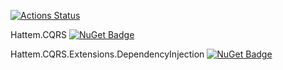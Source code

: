 [![Actions Status](https://github.com/l1pton17/Hattem.CQRS/workflows/tests/badge.svg)](https://github.com/l1pton17/Hattem.CQRS/actions)

Hattem.CQRS [![NuGet Badge](https://buildstats.info/nuget/Hattem.CQRS)](https://www.nuget.org/packages/Hattem.CQRS/)

Hattem.CQRS.Extensions.DependencyInjection [![NuGet Badge](https://buildstats.info/nuget/Hattem.CQRS.Extensions.DependencyInjection)](https://www.nuget.org/packages/Hattem.CQRS.Extensions.DependencyInjection/)
